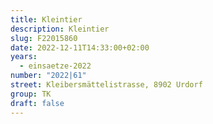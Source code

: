 ```yaml
---
title: Kleintier
description: Kleintier
slug: F22015860
date: 2022-12-11T14:33:00+02:00
years:
  - einsaetze-2022
number: "2022|61"
street: Kleibersmättelistrasse, 8902 Urdorf
group: TK
draft: false
---
```

